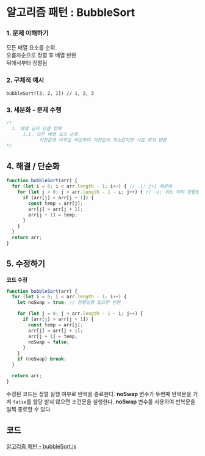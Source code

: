 # 알고리즘 패턴 : BubbleSort

### 1. 문제 이해하기
모든 배열 요소를 순회   
오름차순으로 정렬 후 배열 반환    
뒤에서부터 정렬됨   

### 2. 구체적 예시
```
bubbleSort([3, 2, 1]) // 1, 2, 3
```

### 3. 세분화 - 문제 수행
```javascript
/*
  1. 배열 길이 만큼 반복
      1.1. 모든 배열 요소 순회
            이전값과 이후값 비교하여 이전값이 최소값이면 서로 위치 변환
*/
```

## 4. 해결 / 단순화
```javascript
function bubbleSort(arr) {
  for (let i = 0; i < arr.length - 1; i++) { // -1: j+1 때문에
    for (let j = 0; j < arr.length - 1 - i; j++) { // -i: 뒤는 이미 정렬됨
      if (arr[j] > arr[j + 1]) {
        const temp = arr[j];
        arr[j] = arr[j + 1];
        arr[j + 1] = temp;
      }
    }
  }
  return arr;
}
```

## 5. 수정하기
**코드 수정**    
```javascript
function bubbleSort(arr) {
  for (let i = 0; i < arr.length - 1; i++) {
    let noSwap = true; // 정렬실행 없으면 반환

    for (let j = 0; j < arr.length - 1 - i; j++) {
      if (arr[j] > arr[j + 1]) {
        const temp = arr[j];
        arr[j] = arr[j + 1];
        arr[j + 1] = temp;
        noSwap = false;
      }
    }
    if (noSwap) break;
  }

  return arr;
}
```
수정된 코드는 정렬 실행 여부로 반복을 종료한다. **noSwap** 변수가 두번째 반복문을 거쳐 `false`를 할당 받지 않으면 조건문을 실행한다. **noSwap** 변수를 사용하여 반복문을 일찍 종료할 수 있다.

## 코드
[알고리즘 패턴 - bubbleSort.js](../../../algorithm/sort/bubblesort.js)